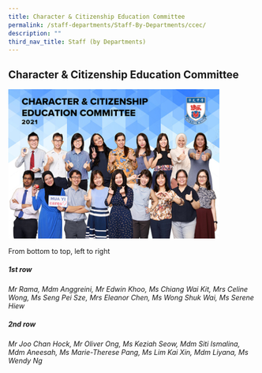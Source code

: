 ```yaml
---
title: Character & Citizenship Education Committee
permalink: /staff-departments/Staff-By-Departments/ccec/
description: ""
third_nav_title: Staff (by Departments)
---
```




## Character & Citizenship Education Committee

<img src="/images/CCE.jpg" style="width:85%">

From bottom to top, left to right  
  
##### 1st row

_Mr Rama, Mdm Anggreini, Mr Edwin Khoo, Ms Chiang Wai Kit, Mrs Celine Wong, Ms Seng Pei Sze, Mrs Eleanor Chen, Ms Wong Shuk Wai, Ms Serene Hiew_  

##### 2nd row

_Mr Joo Chan Hock, Mr Oliver Ong, Ms Keziah Seow, Mdm Siti Ismalina, Mdm Aneesah, Ms Marie-Therese Pang, Ms Lim Kai Xin, Mdm Liyana, Ms Wendy Ng_